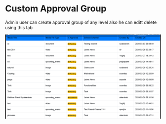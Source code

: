 # Custom Approval Group

Admin user can create approval group of any level also he can editt delete using this tab

![](../../.gitbook/assets/image%20%28205%29.png)

